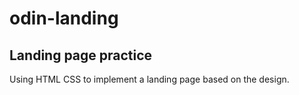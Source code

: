 # odin-landing

## Landing page practice

Using HTML CSS to implement a landing page based on the design.
